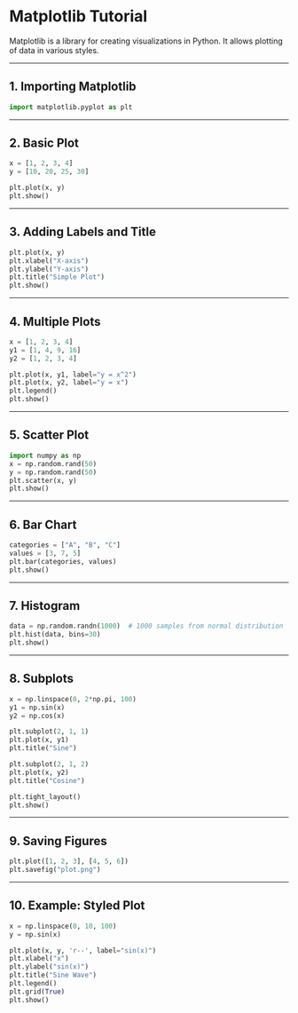 # Matplotlib Tutorial

Matplotlib is a library for creating visualizations in Python. It allows plotting of data in various styles.

---

## 1. Importing Matplotlib
```python
import matplotlib.pyplot as plt
```

---

## 2. Basic Plot
```python
x = [1, 2, 3, 4]
y = [10, 20, 25, 30]

plt.plot(x, y)
plt.show()
```

---

## 3. Adding Labels and Title
```python
plt.plot(x, y)
plt.xlabel("X-axis")
plt.ylabel("Y-axis")
plt.title("Simple Plot")
plt.show()
```

---

## 4. Multiple Plots
```python
x = [1, 2, 3, 4]
y1 = [1, 4, 9, 16]
y2 = [1, 2, 3, 4]

plt.plot(x, y1, label="y = x^2")
plt.plot(x, y2, label="y = x")
plt.legend()
plt.show()
```

---

## 5. Scatter Plot
```python
import numpy as np
x = np.random.rand(50)
y = np.random.rand(50)
plt.scatter(x, y)
plt.show()
```

---

## 6. Bar Chart
```python
categories = ["A", "B", "C"]
values = [3, 7, 5]
plt.bar(categories, values)
plt.show()
```

---

## 7. Histogram
```python
data = np.random.randn(1000)  # 1000 samples from normal distribution
plt.hist(data, bins=30)
plt.show()
```

---

## 8. Subplots
```python
x = np.linspace(0, 2*np.pi, 100)
y1 = np.sin(x)
y2 = np.cos(x)

plt.subplot(2, 1, 1)
plt.plot(x, y1)
plt.title("Sine")

plt.subplot(2, 1, 2)
plt.plot(x, y2)
plt.title("Cosine")

plt.tight_layout()
plt.show()
```

---

## 9. Saving Figures
```python
plt.plot([1, 2, 3], [4, 5, 6])
plt.savefig("plot.png")
```

---

## 10. Example: Styled Plot
```python
x = np.linspace(0, 10, 100)
y = np.sin(x)

plt.plot(x, y, 'r--', label="sin(x)")
plt.xlabel("x")
plt.ylabel("sin(x)")
plt.title("Sine Wave")
plt.legend()
plt.grid(True)
plt.show()
```
